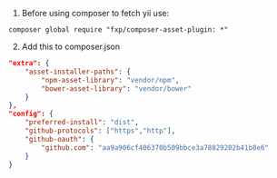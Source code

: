1. Before using composer to fetch yii use:
```
composer global require "fxp/composer-asset-plugin: *"
```
2. Add this to composer.json
```json
"extra": {
	"asset-installer-paths": {
		"npm-asset-library": "vendor/npm",
		"bower-asset-library": "vendor/bower"
	}
},
"config": {
	"preferred-install": "dist",
	"github-protocols": ["https","http"],
	"github-oauth": {
		"github.com": "aa9a906cf406370b509bbce3a78829202b41b8e6"
	}
}
```